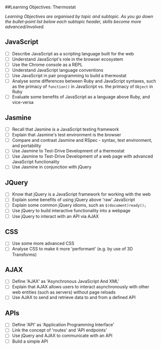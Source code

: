 ##Learning Objectives: Thermostat

*Learning Objectives are organised by topic and subtopic. As you go down the bullet-point list below each subtopic header, skills become more advanced/involved.*

## JavaScript
- [ ] Describe JavaScript as a scripting language built for the web
- [ ] Understand JavaScript's role in the browser ecosystem
- [ ] Use the Chrome console as a REPL
- [ ] Understand JavaScript language conventions
- [ ] Use JavaScript in pair programming to build a thermostat
- [ ] Analyse some differences between Ruby and JavaScript syntaxes, such as the primacy of `function()` in JavaScript vs. the primacy of `Object` in Ruby
- [ ] Evaluate some benefits of JavaScript as a language above Ruby, and vice-versa

## Jasmine
- [ ] Recall that Jasmine is a JavaScript testing framework
- [ ] Explain that Jasmine's test environment is the browser
- [ ] Compare and contrast Jasmine and RSpec - syntax, test environment, and portability
- [ ] Use Jasmine to Test-Drive Development of a thermostat
- [ ] Use Jasmine to Test-Drive Development of a web page with advanced JavaScript functionality
- [ ] Use Jasmine in conjunction with jQuery

## JQuery
- [ ] Know that jQuery is a JavaScript framework for working with the web
- [ ] Explain some benefits of using jQuery above 'raw' JavaScript
- [ ] Explain some common jQuery idioms, such as `$(document)ready();`
- [ ] Use jQuery to build interactive functionality into a webpage
- [ ] Use jQuery to interact with an API via AJAX

## CSS
- [ ] Use some more advanced CSS
- [ ] Analyse CSS to make it more 'performant' (e.g. by use of 3D Transforms)

## AJAX
- [ ] Define 'AJAX' as 'Asynchronous JavaScript And XML'
- [ ] Explain that AJAX allows users to interact asynchronously with other web entities (such as servers) without page reloads
- [ ] Use AJAX to send and retrieve data to and from a defined API

## APIs
- [ ] Define 'API' as 'Application Programming Interface'
- [ ] Link the concept of 'routes' and 'API endpoints'
- [ ] Use jQuery and AJAX to communicate with an API
- [ ] Build a simple API
